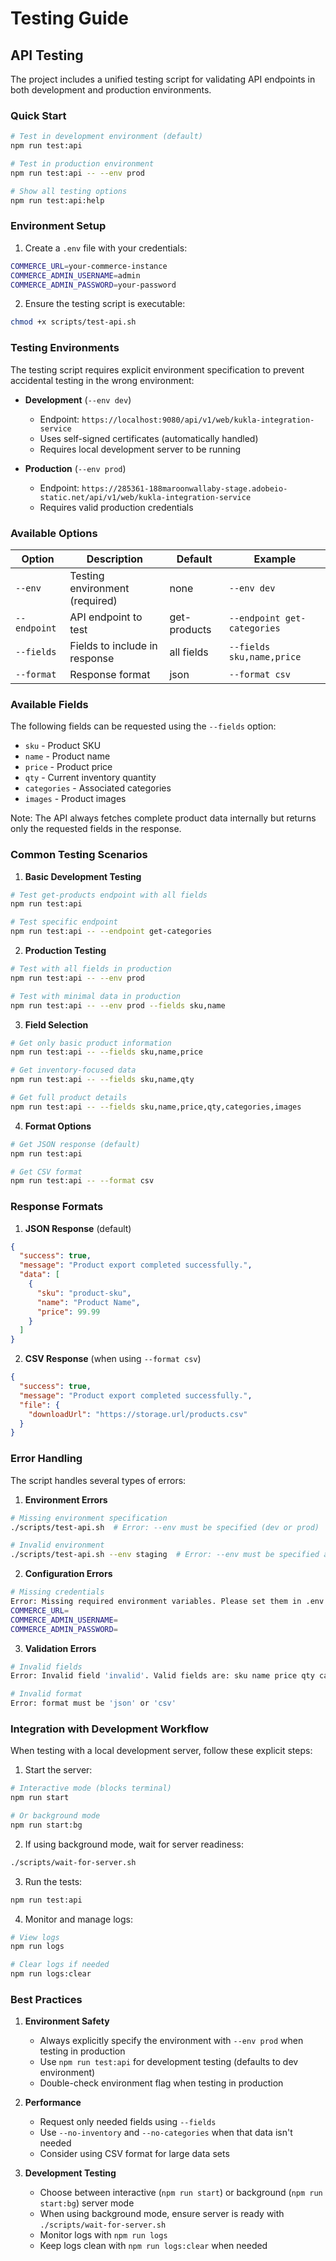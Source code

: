 # Testing Guide

## API Testing

The project includes a unified testing script for validating API endpoints in both development and production environments.

### Quick Start

```bash
# Test in development environment (default)
npm run test:api

# Test in production environment
npm run test:api -- --env prod

# Show all testing options
npm run test:api:help
```

### Environment Setup

1. Create a `.env` file with your credentials:
```bash
COMMERCE_URL=your-commerce-instance
COMMERCE_ADMIN_USERNAME=admin
COMMERCE_ADMIN_PASSWORD=your-password
```

2. Ensure the testing script is executable:
```bash
chmod +x scripts/test-api.sh
```

### Testing Environments

The testing script requires explicit environment specification to prevent accidental testing in the wrong environment:

- **Development** (`--env dev`)
  - Endpoint: `https://localhost:9080/api/v1/web/kukla-integration-service`
  - Uses self-signed certificates (automatically handled)
  - Requires local development server to be running

- **Production** (`--env prod`)
  - Endpoint: `https://285361-188maroonwallaby-stage.adobeio-static.net/api/v1/web/kukla-integration-service`
  - Requires valid production credentials

### Available Options

| Option | Description | Default | Example |
|--------|-------------|---------|---------|
| `--env` | Testing environment (required) | none | `--env dev` |
| `--endpoint` | API endpoint to test | get-products | `--endpoint get-categories` |
| `--fields` | Fields to include in response | all fields | `--fields sku,name,price` |
| `--format` | Response format | json | `--format csv` |

### Available Fields

The following fields can be requested using the `--fields` option:
- `sku` - Product SKU
- `name` - Product name
- `price` - Product price
- `qty` - Current inventory quantity
- `categories` - Associated categories
- `images` - Product images

Note: The API always fetches complete product data internally but returns only the requested fields in the response.

### Common Testing Scenarios

1. **Basic Development Testing**
```bash
# Test get-products endpoint with all fields
npm run test:api

# Test specific endpoint
npm run test:api -- --endpoint get-categories
```

2. **Production Testing**
```bash
# Test with all fields in production
npm run test:api -- --env prod

# Test with minimal data in production
npm run test:api -- --env prod --fields sku,name
```

3. **Field Selection**
```bash
# Get only basic product information
npm run test:api -- --fields sku,name,price

# Get inventory-focused data
npm run test:api -- --fields sku,name,qty

# Get full product details
npm run test:api -- --fields sku,name,price,qty,categories,images
```

4. **Format Options**
```bash
# Get JSON response (default)
npm run test:api

# Get CSV format
npm run test:api -- --format csv
```

### Response Formats

1. **JSON Response** (default)
```json
{
  "success": true,
  "message": "Product export completed successfully.",
  "data": [
    {
      "sku": "product-sku",
      "name": "Product Name",
      "price": 99.99
    }
  ]
}
```

2. **CSV Response** (when using `--format csv`)
```json
{
  "success": true,
  "message": "Product export completed successfully.",
  "file": {
    "downloadUrl": "https://storage.url/products.csv"
  }
}
```

### Error Handling

The script handles several types of errors:

1. **Environment Errors**
```bash
# Missing environment specification
./scripts/test-api.sh  # Error: --env must be specified (dev or prod)

# Invalid environment
./scripts/test-api.sh --env staging  # Error: --env must be specified as 'dev' or 'prod'
```

2. **Configuration Errors**
```bash
# Missing credentials
Error: Missing required environment variables. Please set them in .env file:
COMMERCE_URL=
COMMERCE_ADMIN_USERNAME=
COMMERCE_ADMIN_PASSWORD=
```

3. **Validation Errors**
```bash
# Invalid fields
Error: Invalid field 'invalid'. Valid fields are: sku name price qty categories images

# Invalid format
Error: format must be 'json' or 'csv'
```

### Integration with Development Workflow

When testing with a local development server, follow these explicit steps:

1. Start the server:
```bash
# Interactive mode (blocks terminal)
npm run start

# Or background mode
npm run start:bg
```

2. If using background mode, wait for server readiness:
```bash
./scripts/wait-for-server.sh
```

3. Run the tests:
```bash
npm run test:api
```

4. Monitor and manage logs:
```bash
# View logs
npm run logs

# Clear logs if needed
npm run logs:clear
```

### Best Practices

1. **Environment Safety**
   - Always explicitly specify the environment with `--env prod` when testing in production
   - Use `npm run test:api` for development testing (defaults to dev environment)
   - Double-check environment flag when testing in production

2. **Performance**
   - Request only needed fields using `--fields`
   - Use `--no-inventory` and `--no-categories` when that data isn't needed
   - Consider using CSV format for large data sets

3. **Development Testing**
   - Choose between interactive (`npm run start`) or background (`npm run start:bg`) server mode
   - When using background mode, ensure server is ready with `./scripts/wait-for-server.sh`
   - Monitor logs with `npm run logs`
   - Keep logs clean with `npm run logs:clear` when needed 